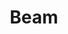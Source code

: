 ---
git: https://github.com/apache/beam
logohandle: apache_beam
sort: beam
tags:
- apache
title: Beam
website: https://beam.apache.org/
---